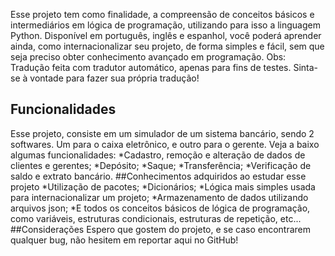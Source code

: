 Esse projeto tem como finalidade, a compreensão de conceitos básicos e intermediários em lógica de programação, utilizando para isso a linguagem Python.
Disponível em português, inglês e espanhol, você poderá aprender ainda,  como internacionalizar seu projeto, de forma simples e fácil, sem que seja preciso obter conhecimento avançado em programação.
Obs: Tradução feita com tradutor automático, apenas para fins de testes. Sinta-se à vontade para fazer sua própria tradução!
## Funcionalidades
Esse projeto, consiste em um simulador de um sistema bancário, sendo 2 softwares. Um para o caixa eletrônico, e outro para o gerente. Veja a baixo algumas funcionalidades:
*Cadastro, remoção e alteração de dados de clientes e gerentes;
*Depósito;
*Saque;
*Transferência;
*Verificação de saldo e extrato bancário.
##Conhecimentos adquiridos ao estudar esse projeto
*Utilização de pacotes;
*Dicionários;
*Lógica mais simples usada para internacionalizar um projeto;
*Armazenamento de dados utilizando arquivos json;
*E todos os conceitos básicos de lógica de programação, como variáveis, estruturas condicionais, estruturas de repetição, etc...
##Considerações
Espero que gostem do projeto, e se caso encontrarem qualquer bug, não hesitem em reportar aqui no GitHub!